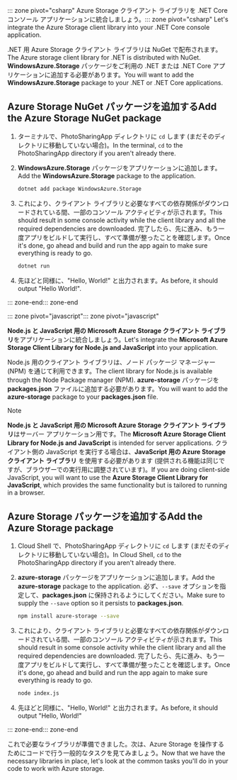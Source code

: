 <span data-ttu-id="167db-101">::: zone pivot="csharp" Azure Storage クライアント ライブラリを .NET Core コンソール アプリケーションに統合しましょう。</span><span class="sxs-lookup"><span data-stu-id="167db-101">::: zone pivot="csharp" Let's integrate the Azure Storage client library into your .NET Core console application.</span></span>

<span data-ttu-id="167db-102">.NET 用 Azure Storage クライアント ライブラリは NuGet で配布されます。</span><span class="sxs-lookup"><span data-stu-id="167db-102">The Azure storage client library for .NET is distributed with NuGet.</span></span> <span data-ttu-id="167db-103">**WindowsAzure.Storage** パッケージをご利用の .NET または .NET Core アプリケーションに追加する必要があります。</span><span class="sxs-lookup"><span data-stu-id="167db-103">You will want to add the **WindowsAzure.Storage** package to your .NET or .NET Core applications.</span></span>

## <a name="add-the-azure-storage-nuget-package"></a><span data-ttu-id="167db-104">Azure Storage NuGet パッケージを追加する</span><span class="sxs-lookup"><span data-stu-id="167db-104">Add the Azure Storage NuGet package</span></span>

1. <span data-ttu-id="167db-105">ターミナルで、PhotoSharingApp ディレクトリに `cd` します (まだそのディレクトリに移動していない場合)。</span><span class="sxs-lookup"><span data-stu-id="167db-105">In the terminal, `cd` to the PhotoSharingApp directory if you aren't already there.</span></span>

1. <span data-ttu-id="167db-106">**WindowsAzure.Storage** パッケージをアプリケーションに追加します。</span><span class="sxs-lookup"><span data-stu-id="167db-106">Add the **WindowsAzure.Storage** package to the application.</span></span>

    ```bash
    dotnet add package WindowsAzure.Storage
    ```

1. <span data-ttu-id="167db-107">これにより、クライアント ライブラリと必要なすべての依存関係がダウンロードされている間、一部のコンソール アクティビティが示されます。</span><span class="sxs-lookup"><span data-stu-id="167db-107">This should result in some console activity while the client library and all the required dependencies are downloaded.</span></span> <span data-ttu-id="167db-108">完了したら、先に進み、もう一度アプリをビルドして実行し、すべて準備が整ったことを確認します。</span><span class="sxs-lookup"><span data-stu-id="167db-108">Once it's done, go ahead and build and run the app again to make sure everything is ready to go.</span></span>

    ```bash
    dotnet run
    ```

1. <span data-ttu-id="167db-109">先ほどと同様に、"Hello, World!" と出力されます。</span><span class="sxs-lookup"><span data-stu-id="167db-109">As before, it should output "Hello World!".</span></span>

<span data-ttu-id="167db-110">::: zone-end</span><span class="sxs-lookup"><span data-stu-id="167db-110">::: zone-end</span></span>

<span data-ttu-id="167db-111">::: zone pivot="javascript"</span><span class="sxs-lookup"><span data-stu-id="167db-111">::: zone pivot="javascript"</span></span>

<span data-ttu-id="167db-112">**Node.js と JavaScript 用の Microsoft Azure Storage クライアント ライブラリ**をアプリケーションに統合しましょう。</span><span class="sxs-lookup"><span data-stu-id="167db-112">Let's integrate the **Microsoft Azure Storage Client Library for Node.js and JavaScript** into your application.</span></span>

<span data-ttu-id="167db-113">Node.js 用のクライアント ライブラリは、ノード パッケージ マネージャー (NPM) を通じて利用できます。</span><span class="sxs-lookup"><span data-stu-id="167db-113">The client library for Node.js is available through the Node Package manager (NPM).</span></span> <span data-ttu-id="167db-114">**azure-storage** パッケージを **packages.json** ファイルに追加する必要があります。</span><span class="sxs-lookup"><span data-stu-id="167db-114">You will want to add the **azure-storage** package to your **packages.json** file.</span></span>

> [!NOTE]
> <span data-ttu-id="167db-115">**Node.js と JavaScript 用の Microsoft Azure Storage クライアント ライブラリ**はサーバー アプリケーション用です。</span><span class="sxs-lookup"><span data-stu-id="167db-115">The **Microsoft Azure Storage Client Library for Node.js and JavaScript** is intended for server applications.</span></span> <span data-ttu-id="167db-116">クライアント側の JavaScript を実行する場合は、**JavaScript 用の Azure Storage クライアント ライブラリ** を使用する必要があります (提供される機能は同じですが、ブラウザーでの実行用に調整されています)。</span><span class="sxs-lookup"><span data-stu-id="167db-116">If you are doing client-side JavaScript, you will want to use the **Azure Storage Client Library for JavaScript**, which provides the same functionality but is tailored to running in a browser.</span></span>

## <a name="add-the-azure-storage-package"></a><span data-ttu-id="167db-117">Azure Storage パッケージを追加する</span><span class="sxs-lookup"><span data-stu-id="167db-117">Add the Azure Storage package</span></span>

1. <span data-ttu-id="167db-118">Cloud Shell で、PhotoSharingApp ディレクトリに `cd` します (まだそのディレクトリに移動していない場合)。</span><span class="sxs-lookup"><span data-stu-id="167db-118">In Cloud Shell, `cd` to the PhotoSharingApp directory if you aren't already there.</span></span>

1. <span data-ttu-id="167db-119">**azure-storage** パッケージをアプリケーションに追加します。</span><span class="sxs-lookup"><span data-stu-id="167db-119">Add the **azure-storage** package to the application.</span></span> <span data-ttu-id="167db-120">必ず、`--save` オプションを指定して、**packages.json** に保持されるようにしてください。</span><span class="sxs-lookup"><span data-stu-id="167db-120">Make sure to supply the `--save` option so it persists to **packages.json**.</span></span>

    ```bash
    npm install azure-storage --save
    ```

1. <span data-ttu-id="167db-121">これにより、クライアント ライブラリと必要なすべての依存関係がダウンロードされている間、一部のコンソール アクティビティが示されます。</span><span class="sxs-lookup"><span data-stu-id="167db-121">This should result in some console activity while the client library and all the required dependencies are downloaded.</span></span> <span data-ttu-id="167db-122">完了したら、先に進み、もう一度アプリをビルドして実行し、すべて準備が整ったことを確認します。</span><span class="sxs-lookup"><span data-stu-id="167db-122">Once it's done, go ahead and build and run the app again to make sure everything is ready to go.</span></span>

    ```bash
    node index.js
    ```

1. <span data-ttu-id="167db-123">先ほどと同様に、"Hello, World!" と出力されます。</span><span class="sxs-lookup"><span data-stu-id="167db-123">As before, it should output "Hello, World!"</span></span>

<span data-ttu-id="167db-124">::: zone-end</span><span class="sxs-lookup"><span data-stu-id="167db-124">::: zone-end</span></span>

<span data-ttu-id="167db-125">これで必要なライブラリが準備できました。次は、Azure Storage を操作するためにコードで行う一般的なタスクを見てみましょう。</span><span class="sxs-lookup"><span data-stu-id="167db-125">Now that we have the necessary libraries in place, let's look at the common tasks you'll do in your code to work with Azure storage.</span></span>
